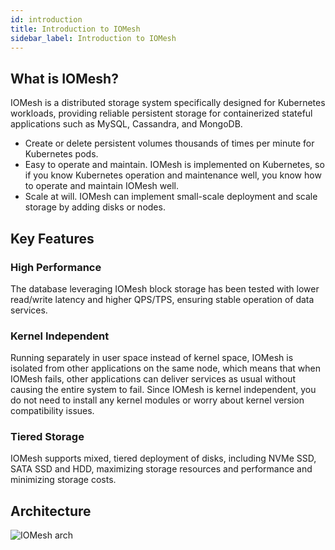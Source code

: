 ```yaml
---
id: introduction
title: Introduction to IOMesh
sidebar_label: Introduction to IOMesh
---
```


## What is IOMesh?

IOMesh is a distributed storage system specifically designed for Kubernetes workloads, providing reliable persistent storage for containerized stateful applications such as MySQL, Cassandra, and MongoDB. 

- Create or delete persistent volumes thousands of times per minute for Kubernetes pods. 
- Easy to operate and maintain. IOMesh is implemented on Kubernetes, so if you know Kubernetes operation and maintenance well, you know how to operate and maintain IOMesh well.
- Scale at will. IOMesh can implement small-scale deployment and scale storage by adding disks or nodes.

## Key Features

### High Performance 

The database leveraging IOMesh block storage has been tested with lower read/write latency and higher QPS/TPS, ensuring stable operation of data services.

### Kernel Independent 
   
Running separately in user space instead of kernel space, IOMesh is isolated from other applications on the same node, which means that when IOMesh fails, other applications can deliver services as usual without causing the entire system to fail. Since IOMesh is kernel independent, you do not need to install any kernel modules or worry about kernel version compatibility issues.
   
### Tiered Storage

IOMesh supports mixed, tiered deployment of disks, including NVMe SSD, SATA SSD and HDD, maximizing storage resources and performance and minimizing storage costs.

## Architecture

![IOMesh arch](https://user-images.githubusercontent.com/78140947/122766241-e2352c00-d2d3-11eb-9630-bb5b428c3178.png)
